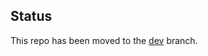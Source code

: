 ## Status
This repo has been moved to the [dev](http://github.com/cforlando/PetAdoption-API/tree/dev) branch.
